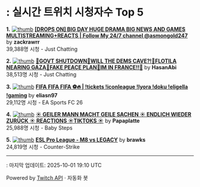 # : 실시간 트위치 시청자수 Top 5

**1.** [![thumb](https://static-cdn.jtvnw.net/previews-ttv/live_user_zackrawrr-320x180.jpg)](https://twitch.tv/zackrawrr)
**[[DROPS ON] BIG DAY HUGE DRAMA BIG NEWS AND GAMES MULTISTREAMING+REACTS | Follow My 24/7 channel @asmongold247](https://twitch.tv/zackrawrr)** by **zackrawrr**<br>39,388명 시청  - Just Chatting

**2.** [![thumb](https://static-cdn.jtvnw.net/previews-ttv/live_user_hasanabi-320x180.jpg)](https://twitch.tv/HasanAbi)
**[🚨GOVT SHUTDOWN🚨WILL THE DEMS CAVE?!🚨FLOTILA NEARING GAZA🚨FAKE PEACE PLAN🚨IM IN FRANCE!!🚨](https://twitch.tv/HasanAbi)** by **HasanAbi**<br>38,513명 시청  - Just Chatting

**3.** [![thumb](https://static-cdn.jtvnw.net/previews-ttv/live_user_eliasn97-320x180.jpg)](https://twitch.tv/eliasn97)
**[FIFA FIFA FIFA ⚽️🔥 | !tickets !iconleague !lyora !doku !eligella !gaming](https://twitch.tv/eliasn97)** by **eliasn97**<br>29,112명 시청  - EA Sports FC 26

**4.** [![thumb](https://static-cdn.jtvnw.net/previews-ttv/live_user_papaplatte-320x180.jpg)](https://twitch.tv/Papaplatte)
**[☀️ GEILER MANN MACHT GEILE SACHEN ☀️ ENDLICH WIEDER ZURÜCK ☀️ REACTIONS ☀️TIKTOKS ☀️](https://twitch.tv/Papaplatte)** by **Papaplatte**<br>25,988명 시청  - Baby Steps

**5.** [![thumb](https://static-cdn.jtvnw.net/previews-ttv/live_user_brawks-320x180.jpg)](https://twitch.tv/brawks)
**[ESL Pro League - M8 vs LEGACY](https://twitch.tv/brawks)** by **brawks**<br>24,819명 시청  - Counter-Strike


---
: 마지막 업데이트: 2025-10-01 19:10 UTC

Powered by [Twitch API](https://dev.twitch.tv/docs/api/reference) · 자동화 봇